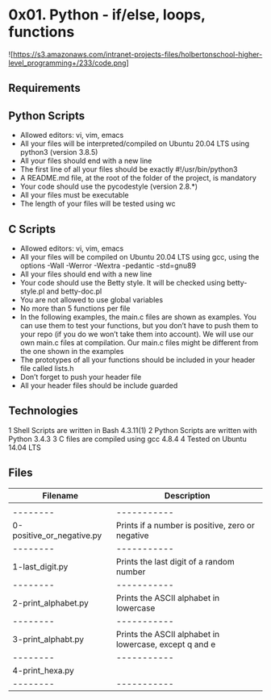 # 0x01. Python - if/else, loops, functions
![https://s3.amazonaws.com/intranet-projects-files/holbertonschool-higher-level_programming+/233/code.png]
## Requirements
## Python Scripts
- Allowed editors: vi, vim, emacs
- All your files will be interpreted/compiled on Ubuntu 20.04 LTS using python3 (version 3.8.5)
- All your files should end with a new line
- The first line of all your files should be exactly #!/usr/bin/python3
- A README.md file, at the root of the folder of the project, is mandatory
- Your code should use the pycodestyle (version 2.8.*)
- All your files must be executable
- The length of your files will be tested using wc
## C Scripts
- Allowed editors: vi, vim, emacs
- All your files will be compiled on Ubuntu 20.04 LTS using gcc, using the options -Wall -Werror -Wextra -pedantic -std=gnu89
- All your files should end with a new line
- Your code should use the Betty style. It will be checked using betty-style.pl and betty-doc.pl
- You are not allowed to use global variables
- No more than 5 functions per file
- In the following examples, the main.c files are shown as examples. You can use them to test your functions, but you don’t have to push them to your repo (if you do we won’t take them into account). We will use our own main.c files at compilation. Our main.c files might be different from the one shown in the examples
- The prototypes of all your functions should be included in your header file called lists.h
- Don’t forget to push your header file
- All your header files should be include guarded
## Technologies
1 Shell Scripts are written in Bash 4.3.11(1)
2 Python Scripts are written with Python 3.4.3
3 C files are compiled using gcc 4.8.4
4 Tested on Ubuntu 14.04 LTS
## Files
|Filename|Description|
|--------|-----------|
|        |           |
|--------|-----------|
|   0-positive_or_negative.py     |   Prints if a number is positive, zero or negative        |
|--------|-----------|
| 1-last_digit.py|Prints the last digit of a random number|
|--------|-----------|
|2-print_alphabet.py        |Prints the ASCII alphabet in lowercase           |
|--------|-----------|
|3-print_alphabt.py        |Prints the ASCII alphabet in lowercase, except q and e           |
|--------|-----------|
|4-print_hexa.py        |           |Prints all numbers from 0 to 98 in decimal and hexadecimal
|--------|-----------|